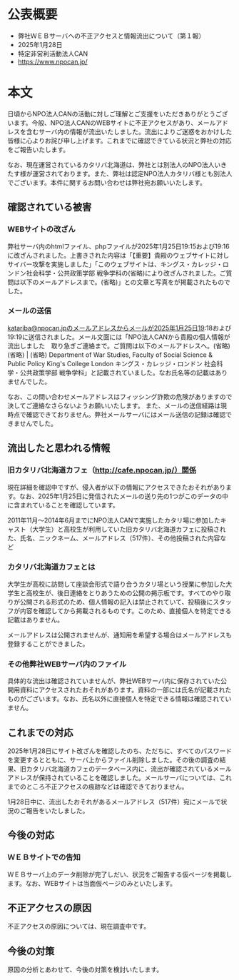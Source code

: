 # 公表概要
- 弊社ＷＥＢサーバへの不正アクセスと情報流出について（第１報）
- 2025年1月28日
- 特定非営利活動法人CAN
- https://www.npocan.jp/

# 本文
日頃からNPO法人CANの活動に対しご理解とご支援をいただきありがとうございます。今般、NPO法人CANのWEBサイトに不正アクセスがあり、メールアドレスを含むサーバ内の情報が流出いたしました。流出によりご迷惑をおかけした皆様に心よりお詫び申し上げます。これまでに確認できている状況と弊社の対応をご報告いたします。

なお、現在運営されているカタリバ北海道は、弊社とは別法人のNPO法人いきたす様が運営されております。また、弊社は認定NPO法人カタリバ様とも別法人でございます。本件に関するお問い合わせは弊社宛お願いいたします。

## 確認されている被害
### WEBサイトの改ざん
弊社サーバ内のhtmlファイル、phpファイルが2025年1月25日19:15および19:16に改ざんされました。上書きされた内容は「【重要】貴殿のウェブサイトに対しサイバー攻撃を実施しました」「このウェブサイトは、キングス・カレッジ・ロンドン社会科学・公共政策学部 戦争学科の(省略)により改ざんされました。ご質問は以下のメールアドレスまで。(省略)」との文章と写真をが掲載されたものでした。

### メールの送信
katariba@npocan.jpのメールアドレスからメールが2025年1月25日19:18および19:19に送信されました。メール文面には「NPO法人CANから貴殿の個人情報が流出しました　取り急ぎご連絡まで。ご質問は以下のメールアドレスへ。(省略)
(省略) | (省略) Department of War Studies, Faculty of Social Science & Public Policy King's College London キングス・カレッジ・ロンドン 社会科学・公共政策学部 戦争学科」と記載されていました。なお氏名等の記載はありませんでした。

なお、この問い合わせメールアドレスはフィッシング詐欺の危険がありますので決してご連絡なさらないようお願いいたします。
また、メールの送信経路は現時点で確認できておりません。弊社メールサーバにはメール送信の記録は確認できませんでした。

## 流出したと思われる情報
### 旧カタリバ北海道カフェ（http://cafe.npocan.jp/）関係
現在詳細を確認中ですが、侵入者が以下の情報にアクセスできたおそれがあります。なお、2025年1月25日に発信されたメールの送り先の1つがこのデータの中に含まれていることを確認しています。

2011年11月～2014年6月までにNPO法人CANで実施したカタリ場に参加したキャスト（大学生）と高校生が利用していた旧カタリバ北海道カフェに投稿された、氏名、ニックネーム、メールアドレス（517件）、その他投稿された内容など

### カタリバ北海道カフェとは
大学生が高校に訪問して座談会形式で語り合うカタリ場という授業に参加した大学生と高校生が、後日連絡をとりあうための公開の掲示板です。すべてのやり取りが公開される形式のため、個人情報の記入は禁止されていて、投稿後にスタッフが内容を確認してから掲載されるものです。このため、直接個人を特定できる記載はありません。

メールアドレスは公開されませんが、通知用を希望する場合はメールアドレスも登録することができました。

### その他弊社WEBサーバ内のファイル
具体的な流出は確認されていませんが、弊社WEBサーバ内に保存されていた公開用資料にアクセスされたおそれがあります。資料の一部には氏名が記載されたものがございます。なお、氏名以外に直接個人を特定できる情報は確認されていません。

## これまでの対応
2025年1月28日にサイト改ざんを確認したのち、ただちに、すべてのパスワードを変更するとともに、サーバ上からファイル削除しました。その後の調査の結果、旧カタリバ北海道カフェのデータベース内に、流出が確認されているメールアドレスが保持されていることを確認しました。メールサーバについては、これまでのところ不正アクセスの痕跡などは確認できておりません。

1月28日中に、流出したおそれがあるメールアドレス（517件）宛にメールで状況のご報告をいたしました。

## 今後の対応
### ＷＥＢサイトでの告知
ＷＥＢサーバ上のデータ削除が完了しだい、状況をご報告する仮ページを掲載します。なお、WEBサイトは当面仮ページのみといたします。

## 不正アクセスの原因
不正アクセスの原因については、現在調査中です。

## 今後の対策
原因の分析とあわせて、今後の対策を検討いたします。
